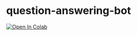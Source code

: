 # question-answering-bot

[![Open In Colab](https://colab.research.google.com/assets/colab-badge.svg)](https://colab.research.google.com/github/bmox/question-answer-bot/blob/main/hugging_face.ipynb)
